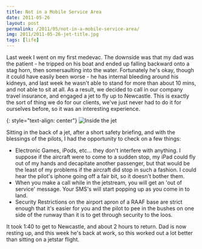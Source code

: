 ```yaml
---
title: Not in a Mobile Service Area
date: 2011-05-26
layout: post
permalink: /2011/05/not-in-a-mobile-service-area/
img: 2011/2011-05-26-jet-title.jpg
tags: [life]
---
```

Last week I went on my first medevac. The downside was that my dad was the patient - he tripped on his boat and ended up falling backward onto a stag horn, then somersaulting into the water. Fortunately he's okay, though it could have easily been worse - he has internal bleeding around his kidneys, and last week he wasn't able to stand for more than about 10 mins, and not able to sit at all. As a result, we decided to call in our company travel insurance, and engaged a jet to fly up to Newcastle. This is exactly the sort of thing we do for our clients, we've just never had to do it for ourselves before, so it was an interesting experience.

{: style="text-align: center"}
![Inside the jet]({{site.baseurl}}/assets/img/2011/2011-05-26-jet.jpg)

Sitting in the back of a jet, after a short safety briefing, and with the blessings of the pilots, I had the opportunity to check on a few things:

* Electronic Games, iPods, etc... they don't interfere with anything. I suppose if the aircraft were to come to a sudden stop, my iPad could fly out of my hands and decapitate another passenger, but that would be the least of my problems if the aircraft did stop in such a fashion. I could hear the pilot's iphone going off a fair bit, so it doesn't bother them.
* When you make a call while in the jetstream, you will get an 'out of service' message. Your SMS's will start popping up as you come in to land.
* Security Restrictions on the airport apron of a RAAF base are strict enough that it's easier for you and the pilot to pee in the bushes on one side of the runway than it is to get through security to the loos.

It took 1:40 to get to Newcastle, and about 2 hours to return. Dad is now resting up, and this week he's back at work, so this worked out a lot better than sitting on a jetstar flight.